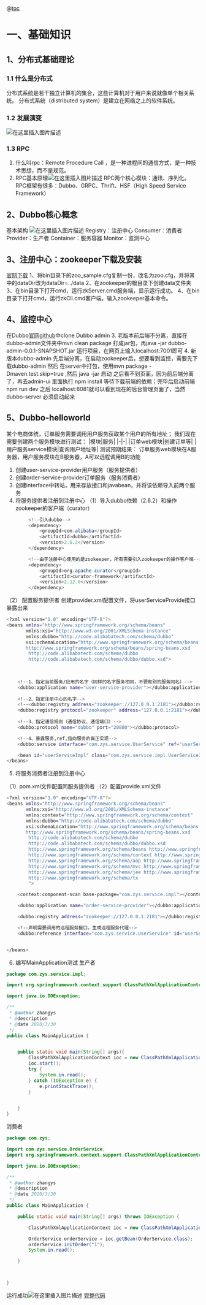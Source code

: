 @[toc](目录)
# 一、基础知识
## 1、分布式基础理论
### 1.1 什么是分布式
分布式系统是若干独立计算机的集合，这些计算机对于用户来说就像单个相关系统。
分布式系统（distributed system）是建立在网络之上的软件系统。
### 1.2 发展演变

![在这里插入图片描述](https://img-blog.csdnimg.cn/20200330092519163.png?x-oss-process=image/watermark,type_ZmFuZ3poZW5naGVpdGk,shadow_10,text_aHR0cHM6Ly9ibG9nLmNzZG4ubmV0L3FxXzQxNzE2MjYx,size_16,color_FFFFFF,t_70)

### 1.3 RPC

 1. 什么叫rpc：Remote Procedure Call ，是一种进程间的通信方式，是一种技术思想，而不是规范。
 2. RPC基本原理![在这里插入图片描述](https://img-blog.csdnimg.cn/20200330092758315.png?x-oss-process=image/watermark,type_ZmFuZ3poZW5naGVpdGk,shadow_10,text_aHR0cHM6Ly9ibG9nLmNzZG4ubmV0L3FxXzQxNzE2MjYx,size_16,color_FFFFFF,t_70)
RPC两个核心模块：通讯、序列化。
RPC框架有很多：Dubbo、GRPC、Thrift、HSF（High Speed Service Framework） 
## 2、Dubbo核心概念
基本架构
![在这里插入图片描述](https://img-blog.csdnimg.cn/20200330094522651.png?x-oss-process=image/watermark,type_ZmFuZ3poZW5naGVpdGk,shadow_10,text_aHR0cHM6Ly9ibG9nLmNzZG4ubmV0L3FxXzQxNzE2MjYx,size_16,color_FFFFFF,t_70)
Registry：注册中心
Consumer：消费者
Provider：生产者
Container：服务容器
Monitor：监测中心
## 3、注册中心：zookeeper下载及安装
[官网下载](http://zookeeper.apache.org/releases.html)
1、将bin目录下的zoo_sample.cfg复制一份，改名为zoo.cfg，并将其中的dataDir改为dataDir=../data
2、在zookeeper的根目录下创建data文件夹
3、在bin目录下打开cmd，运行zkServer.cmd服务端，显示运行成功。
4、在bin目录下打开cmd，运行zkCli.cmd客户端，输入zookeeper基本命令。
## 4、监控中心
在Dubbo[官网github](https://github.com/apache/dubbo)中clone Dubbo admin
 3. 老版本前后端不分离，直接在dubbo-admin文件夹中mvn clean package 打成jar包，再java -jar dubbo-admin-0.0.1-SNAPSHOT.jar 运行项目，在网页上输入localhost:7001即可
 4. 新版本dubbo-admin 先后端分离，在启动zookeeper后，想要看到监控，需要先下载dubbo-admin 然后 在server中打包，使用mvn package -Dmaven.test.skip=true ,然后 java -jar 启动 之后看不到页面，因为前后端分离了，再去admin-ui 里面执行 npm install 等待下载前端的依赖；完毕后启动前端 npm run dev 之后 localhost:8081就可以看到现在的后台管理页面了，当然dubbo-server 必须启动起来
## 5、Dubbo-helloworld
某个电商体统，订单服务需要调用用户服务获取某个用户的所有地址；
我们现在需要创建两个服务模块进行测试：
|模块|服务|
|-|-|
|订单web模块|创建订单等|
|用户服务service模块|查询用户地址等|
测试预期结果：
订单服务web模块在A服务器，用户服务模块在B服务器，A可以远程调用B的功能
 1. 创建user-service-provider用户服务（服务提供者）
 2. 创建order-service-provider订单服务（服务消费者）
 3. 创建interface中转站，用来存放接口和javabean，并将该依赖导入前两个服务
 4. 将服务提供者注册到注册中心
（1）导入dubbo依赖（2.6.2）和操作zookeeper的客户端（curator）

```java
		<!--引入dubbo-->
        <dependency>
            <groupId>com.alibaba</groupId>
            <artifactId>dubbo</artifactId>
            <version>2.6.2</version>
        </dependency>

        <!--由于注册中心使用的是zookeeper，所有需要引入zookeeper的操作客户端-->
        <dependency>
            <groupId>org.apache.curator</groupId>
            <artifactId>curator-framework</artifactId>
            <version>2.12.0</version>
        </dependency>

```

（2） 配置服务提供者
创建provider.xml配置文件，将userServiceProvide接口暴露出来

```bash
<?xml version="1.0" encoding="UTF-8"?>
<beans xmlns="http://www.springframework.org/schema/beans"
       xmlns:xsi="http://www.w3.org/2001/XMLSchema-instance"
       xmlns:dubbo="http://code.alibabatech.com/schema/dubbo"
       xsi:schemaLocation="http://www.springframework.org/schema/beans
       http://www.springframework.org/schema/beans/spring-beans.xsd
        http://code.alibabatech.com/schema/dubbo
        http://code.alibabatech.com/schema/dubbo/dubbo.xsd">

    
    
    <!--1、指定当前服务/应用的名字（同样的名字服务相同，不要和别的服务同名）-->
    <dubbo:application name="user-service-provider"></dubbo:application>
    
    <!--2、指定注册中心的名字-->
    <!--<dubbo:registry address="zookeeper://127.0.0.1:2181"></dubbo:registry>-->
    <dubbo:registry protocol="zookeeper" address="127.0.0.1:2181"></dubbo:registry>
    
    <!--3、指定通信规则（通信协议、通信端口）-->
    <dubbo:protocol name="dubbo" port="20880"></dubbo:protocol>

    <!--4、暴露服务,ref,指向服务的真正实现-->
    <dubbo:service interface="com.zys.service.UserService" ref="userServiceImpl"></dubbo:service>

    <bean id="userServiceImpl" class="com.zys.service.impl.UserServiceImpl"></bean>
</beans>


```

 5. 将服务消费者注册到注册中心
	
（1）pom.xml文件配置同服务提供者
（2）配置provide.xml文件

```bash
<?xml version="1.0" encoding="UTF-8"?>
<beans xmlns="http://www.springframework.org/schema/beans"
       xmlns:xsi="http://www.w3.org/2001/XMLSchema-instance"
       xmlns:context="http://www.springframework.org/schema/context"
       xmlns:dubbo="http://code.alibabatech.com/schema/dubbo"
       xsi:schemaLocation="http://www.springframework.org/schema/beans
       http://www.springframework.org/schema/beans/spring-beans.xsd
        http://code.alibabatech.com/schema/dubbo
        http://code.alibabatech.com/schema/dubbo/dubbo.xsd
        http://www.springframework.org/schema/beans http://www.springframework.org/schema/beans/spring-beans.xsd
        http://www.springframework.org/schema/context http://www.springframework.org/schema/context/spring-context.xsd
        http://www.springframework.org/schema/aop http://www.springframework.org/schema/aop/spring-aop.xsd
        http://www.springframework.org/schema/mvc http://www.springframework.org/schema/mvc/spring-mvc.xsd
        http://www.springframework.org/schema/jee http://www.springframework.org/schema/jee/spring-jee.xsd
        http://www.springframework.org/schema/tx
        ">

    <context:component-scan base-package="com.zys.service.impl"></context:component-scan>

    <dubbo:application name="order-service-provider"></dubbo:application>

    <dubbo:registry address="zookeeper://127.0.0.1:2181"></dubbo:registry>

    <!--声明需要调用的远程服务接口，生成远程服务代理-->
    <dubbo:reference interface="com.zys.service.UserService" id="userService"></dubbo:reference>


</beans>

```
 6. 编写MainApplication测试
 生产者
 

```java
package com.zys.service.impl;

import org.springframework.context.support.ClassPathXmlApplicationContext;

import java.io.IOException;

/**
 * @author zhangys
 * @description
 * @date 2020/3/30
 */
public class MainApplication {


    public static void main(String[] args){
        ClassPathXmlApplicationContext ioc = new ClassPathXmlApplicationContext("provider.xml");
        ioc.start();
        try {
            System.in.read();
        } catch (IOException e) {
            e.printStackTrace();
        }


    }
}

```
消费者

```java
package com.zys;

import com.zys.service.OrderService;
import org.springframework.context.support.ClassPathXmlApplicationContext;

import java.io.IOException;

/**
 * @author zhangys
 * @description
 * @date 2020/3/30
 */
public class MainApplication {

    public static void main(String[] args) throws IOException {

        ClassPathXmlApplicationContext ioc = new ClassPathXmlApplicationContext("provider.xml");

        OrderService orderService = ioc.getBean(OrderService.class);
        orderService.initOrder("1");
        System.in.read();

    }



}

```

 运行成功![在这里插入图片描述](https://img-blog.csdnimg.cn/20200330170657744.png?x-oss-process=image/watermark,type_ZmFuZ3poZW5naGVpdGk,shadow_10,text_aHR0cHM6Ly9ibG9nLmNzZG4ubmV0L3FxXzQxNzE2MjYx,size_16,color_FFFFFF,t_70)
 [完整代码](https://github.com/743551828/Dubbo-helloworld)
